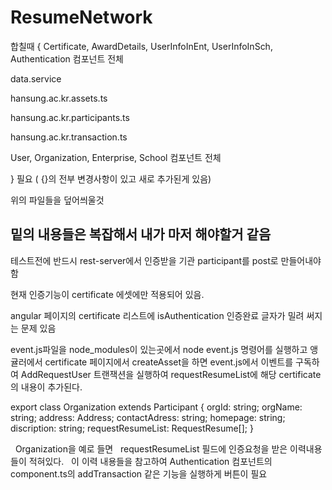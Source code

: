 # ResumeNetwork


합칠때
{
Certificate, AwardDetails, UserInfoInEnt, UserInfoInSch, Authentication 컴포넌트 전체

data.service 

hansung.ac.kr.assets.ts

hansung.ac.kr.participants.ts

hansung.ac.kr.transaction.ts

User, Organization, Enterprise, School 컴포넌트 전체

}
필요 ( {}의 전부 변경사항이 있고 새로 추가된게 있음)

위의 파일들을 덮어씌울것



밑의 내용들은 복잡해서 내가 마저 해야할거 같음
--------------------------------------------------------------------------------------------------------------------------------


테스트전에 반드시 rest-server에서 인증받을 기관 participant를 post로 만들어내야함

현재 인증기능이 certificate 에셋에만 적용되어 있음.

angular 페이지의 certificate 리스트에 isAuthentication 인증완료 글자가 밀려 써지는 문제 있음


event.js파일을  node_modules이 있는곳에서 node event.js 명령어를 실행하고
앵귤러에서 certificate 페이지에서 createAsset을 하면
event.js에서 이벤트를 구독하여 AddRequestUser 트랜잭션을 실행하여 
requestResumeList에 해당 certificate의 내용이 추가된다.


  export class Organization extends Participant {
      orgId: string;
      orgName: string;
      address: Address;
      contactAdress: string;
      homepage: string;
      discription: string;
      requestResumeList: RequestResume[];
   }
   
   Organization을 예로 들면
   requestResumeList 필드에 인증요청을 받은 이력내용들이 적혀있다.
   이 이력 내용들을 참고하여 Authentication 컴포넌트의 component.ts의 addTransaction 같은 기능을 실행하게 버튼이 필요
   

